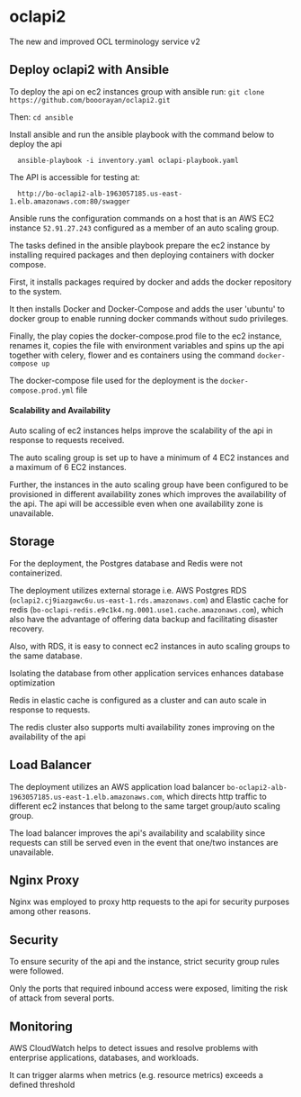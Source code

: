 # oclapi2

The new and improved OCL terminology service v2


## Deploy oclapi2 with Ansible

To deploy the api on ec2 instances group with ansible run:
     `git clone https://github.com/booorayan/oclapi2.git`
     
Then:
      `cd ansible`
      
Install ansible and run the ansible playbook with the command below to deploy the api

      ansible-playbook -i inventory.yaml oclapi-playbook.yaml

The API is accessible for testing at:

      http://bo-oclapi2-alb-1963057185.us-east-1.elb.amazonaws.com:80/swagger
      

Ansible runs the configuration commands on a host that is an AWS EC2 instance `52.91.27.243` configured as a member of an auto scaling group. 

The tasks defined in the ansible playbook prepare the ec2 instance by installing required packages and then deploying containers with docker compose.

First, it installs packages required by docker and adds the docker repository to the system.

It then installs Docker and Docker-Compose and adds the user 'ubuntu' to docker group to enable running docker commands without sudo privileges.

Finally, the play copies the docker-compose.prod file to the ec2 instance, renames it, copies the file with environment variables and spins up the api together with celery, flower and es containers using the command `docker-compose up` 

The docker-compose file used for the deployment is the `docker-compose.prod.yml` file

#### Scalability and Availability

Auto scaling of ec2 instances helps improve the scalability of the api in response to requests received.

The auto scaling group is set up to have a minimum of 4 EC2 instances and a maximum of 6 EC2 instances.

Further, the instances in the auto scaling group have been configured to be provisioned in different availability zones which improves the availability of the api. The api will be accessible even when one availability zone is unavailable.




## Storage 

For the deployment, the Postgres database and Redis were not containerized. 

The deployment utilizes external storage i.e. AWS Postgres RDS (`oclapi2.cj9iazgawc6u.us-east-1.rds.amazonaws.com`) and Elastic cache for redis (`bo-oclapi-redis.e9c1k4.ng.0001.use1.cache.amazonaws.com`), which also have the advantage of offering data backup and facilitating disaster recovery. 

Also, with RDS, it is easy to connect ec2 instances in auto scaling groups to the same database.

Isolating the database from other application services enhances database optimization

Redis in elastic cache is configured as a cluster and can auto scale in response to requests.

The redis cluster also supports multi availability zones improving on the availability of the api


## Load Balancer

The deployment utilizes an AWS application load balancer `bo-oclapi2-alb-1963057185.us-east-1.elb.amazonaws.com`, which directs http traffic to different ec2 instances that belong to the same target group/auto scaling group. 

The load balancer improves the api's availability and scalability since requests can still be served even in the event that one/two instances are unavailable.



## Nginx Proxy

Nginx was employed to proxy http requests to the api for security purposes among other reasons.


## Security

To ensure security of the api and the instance, strict security group rules were followed.

Only the ports that required inbound access were exposed, limiting the risk of attack from several ports.


## Monitoring

AWS CloudWatch helps to detect issues and resolve problems with enterprise applications, databases, and workloads. 

It can trigger alarms when metrics (e.g. resource metrics) exceeds a defined threshold


